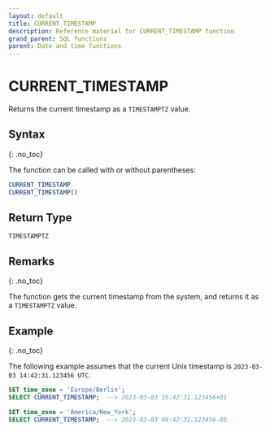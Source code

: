 ```yaml
---
layout: default
title: CURRENT_TIMESTAMP
description: Reference material for CURRENT_TIMESTAMP function
grand_parent: SQL functions
parent: Date and time functions
---
```


# CURRENT_TIMESTAMP

Returns the current timestamp as a `TIMESTAMPTZ` value.

## Syntax
{: .no_toc}

The function can be called with or without parentheses:

```sql
CURRENT_TIMESTAMP
CURRENT_TIMESTAMP()
```

## Return Type

`TIMESTAMPTZ`

## Remarks
{: .no_toc}

The function gets the current timestamp from the system, and returns it as a `TIMESTAMPTZ` value.

## Example
{: .no_toc}

The following example assumes that the current Unix timestamp is `2023-03-03 14:42:31.123456 UTC`.

```sql
SET time_zone = 'Europe/Berlin';
SELECT CURRENT_TIMESTAMP;  --> 2023-03-03 15:42:31.123456+01

SET time_zone = 'America/New_York';
SELECT CURRENT_TIMESTAMP;  --> 2023-03-03 09:42:31.123456-05
```
